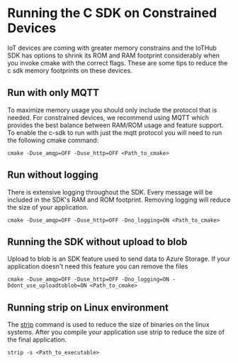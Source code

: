 # Running the C SDK on Constrained Devices

IoT devices are coming with greater memory constrains and the IoTHub SDK has options to shrink its ROM and RAM footprint considerably when you invoke cmake with the correct flags.  These are some tips to reduce the c sdk memory footprints on these devices.

## Run with only MQTT

To maximize memory usage you should only include the protocol that is needed.  For constrained devices, we recommend using MQTT which provides the best balance between RAM/ROM usage and feature support.  To enable the c-sdk to run with just the mqtt protocol you will need to run the following cmake command:

```Shell
cmake -Duse_amqp=OFF -Duse_http=OFF <Path_to_cmake>
```

## Run without logging

There is extensive logging throughout the SDK.  Every message will be included in the SDK's RAM and ROM footprint.  Removing logging will reduce the size of your application.

```Shell
cmake -Duse_amqp=OFF -Duse_http=OFF -Dno_logging=ON <Path_to_cmake>
```

## Running the SDK without upload to blob

Upload to blob is an SDK feature used to send data to Azure Storage.  If your application doesn't need this feature you can remove the files

```Shell
cmake -Duse_amqp=OFF -Duse_http=OFF -Dno_logging=ON -Ddont_use_uploadtoblob=ON <Path_to_cmake>
```

## Running strip on Linux environment

The [strip](https://en.wikipedia.org/wiki/Strip_(Unix)) command is used to reduce the size of binaries on the linux systems.  After you compile your application use strip to reduce the size of the final application.

```Shell
strip -s <Path_to_executable>
```
